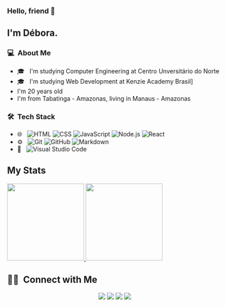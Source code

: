 ### Hello, friend 👋

## I'm Débora.

### 💻 &nbsp;About Me 

- 🎓 &nbsp; I'm studying Computer Engineering at Centro Unversitário do Norte
- 🎓 &nbsp; I'm studying Web Development at Kenzie Academy Brasil]
- I'm 20 years old
- I'm from Tabatinga - Amazonas, living in Manaus - Amazonas


### 🛠 &nbsp;Tech Stack

- 🌐 &nbsp;
  ![HTML](https://img.shields.io/badge/-HTML-333333?style=flat&logo=HTML5)
  ![CSS](https://img.shields.io/badge/-CSS-333333?style=flat&logo=CSS3&logoColor=1572B6)
  ![JavaScript](https://img.shields.io/badge/-JavaScript-333333?style=flat&logo=javascript)
  ![Node.js](https://img.shields.io/badge/-Node.js-333333?style=flat&logo=node.js)
  ![React](https://img.shields.io/badge/-React-333333?style=flat&logo=react)
- ⚙️ &nbsp;
  ![Git](https://img.shields.io/badge/-Git-333333?style=flat&logo=git)
  ![GitHub](https://img.shields.io/badge/-GitHub-333333?style=flat&logo=github)
  ![Markdown](https://img.shields.io/badge/-Markdown-333333?style=flat&logo=markdown)
- 🔧 &nbsp;
  ![Visual Studio Code](https://img.shields.io/badge/-Visual%20Studio%20Code-333333?style=flat&logo=visual-studio-code&logoColor=007ACC)

## My Stats
<p>
<a href="https://github.com/AVS1508">
  <img height="180em" src="https://github-readme-stats.vercel.app/api?username=deboralbarros&show_icons=true&theme=radical" />
  <img height="180em" src="https://github-readme-stats-eight-theta.vercel.app/api/top-langs/?username=deboralbarros&theme=radical&layout=compact&exclude_lang=java+r" />
</a>
</p>


##  🤝🏻 &nbsp;Connect with Me

<p align="center">
<a href="https://www.linkedin.com/in/debora-lbarros"><img src="https://img.shields.io/badge/-D%C3%A9bora%20Barros-0077B5?style=flat-square&logo=Linkedin&logoColor=white"/></a>
<a href="mailto:debora12barros@gamil.com"><img src="https://img.shields.io/badge/-debora12barros@gmail.com-D14836?style=flat-square&logo=Gmail&logoColor=white"/></a>
<a href="https://instagram.com/_debora_barros"><img src="https://img.shields.io/badge/@_debora_barros-4C64D0?style=flat-square&logo=Instagram&logoColor=white"/></a>
 <a href="https://instagram.com/dev_deborabarros"><img src="https://img.shields.io/badge/@dev_deborabarros-E75EA6?style=flat-square&logo=Instagram&logoColor=white"/></a>
</p>
